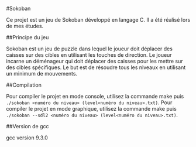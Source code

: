 #Sokoban

Ce projet est un jeu de Sokoban développé en langage C. Il a été réalisé lors de mes études.

##Principe du jeu

Sokoban est un jeu de puzzle dans lequel le joueur doit déplacer des caisses sur des cibles en utilisant les touches de direction. Le joueur incarne un déménageur qui doit déplacer des caisses pour les mettre sur des cibles spécifiques. Le but est de résoudre tous les niveaux en utilisant un minimum de mouvements.

##Compilation

Pour compiler le projet en mode console, utilisez la commande make puis `./sokoban <numéro du niveau> (level<numéro du niveau>.txt)`.
Pour compiler le projet en mode graphique, utilisez la commande make puis `./sokoban --sdl2 <numéro du niveau> (level<numéro du niveau>.txt)`.

##Version de gcc

gcc version 9.3.0

